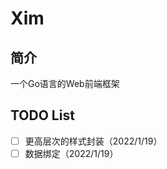 # Xim
## 简介
一个Go语言的Web前端框架

## TODO List

[//]: # (格式：- [ ] 说明（添加日期YYYY/MM/DD ~ 完成日期YYYY/MM/DD）)

- [ ] 更高层次的样式封装（2022/1/19） 
- [ ] 数据绑定（2022/1/19）